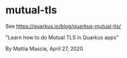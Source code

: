 # mutual-tls

See https://quarkus.io/blog/quarkus-mutual-tls/

"Learn how to do Mutual TLS in Quarkus apps"

By Mattia Mascia, April 27, 2020
